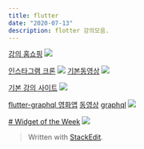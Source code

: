 ```yaml
---
title: flutter 
date: "2020-07-13"
description: flotter 강의모음.
---
```

[강의 홈쇼핑](https://www.youtube.com/watch?v=32RI0qUnTzQ&list=PLmnT6naTGy2SC82FMSCrvZNogg5T1H7iF&index=11)
![](https://i.ibb.co/jJ9vkTD/flutter-11.png)

[인스타그램 크론](https://www.inflearn.com/course/flutter-netflix-clone-app/lecture/37786)
![](https://i.ibb.co/7NnM30q/Screen-Shot-2020-07-13-at-11-28-00-AM.png)
[기본동영상](https://www.youtube.com/watch?v=uq7e386eG4Y&list=PLybADvIp2cxgYovNF3r16TZjFD-4mcyMD)
![](https://i.ibb.co/DzGsjsX/Screen-Shot-2020-07-13-at-10-55-12-AM.png)

[기본 강의 사이트](https://fkkmemi.github.io/ff/ff-001/)
![](https://i.ibb.co/mDR6ZfN/Screen-Shot-2020-07-13-at-11-00-01-AM.png )



[flutter-graphql 영화앱](https://m.blog.naver.com/ljk041180/221692569263)
[동영상](https://www.youtube.com/watch?v=f6jdoEtZt_o)
[graphql](https://countries.trevorblades.com/)
![](https://mblogthumb-phinf.pstatic.net/MjAxOTEwMzBfMzcg/MDAxNTcyMzYxNDY5Njk0.rEOgcqKNxxBwlIvOWifzFKV1nlqPKd3g1mnOa2VQYFog.hr9yypFSUMkqslwsRWkItyuovfPL82bdH8W0XIbr3gAg.PNG.ljk041180/flutter_graphql.png?type=w800 )

[# Widget of the Week](https://www.youtube.com/watch?v=b_sQ9bMltGU&list=PLjxrf2q8roU23XGwz3Km7sQZFTdB996iG)
![](https://i.ibb.co/NpHd5RY/Screen-Shot-2020-07-16-at-12-37-28-AM.png)


> Written with [StackEdit](https://stackedit.io/).
<!--stackedit_data:
eyJoaXN0b3J5IjpbMzYwMjM4MjI0LDExMzUxNDIwOTksMzE4Mz
IxMzYwLDIxMzcwODk1NjYsLTE0MDkyNDA3MiwtMTA4MTI2MzQy
NywxMTgxMzIzNjUzXX0=
-->